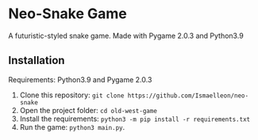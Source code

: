 # Neo-Snake Game

A futuristic-styled snake game.
Made with Pygame 2.0.3 and Python3.9

## Installation

Requirements: Python3.9 and Pygame 2.0.3

1. Clone this repository: `git clone https://github.com/Ismaelleon/neo-snake`
2. Open the project folder: `cd old-west-game`
3. Install the requirements: `python3 -m pip install -r requirements.txt`
4. Run the game: `python3 main.py`.
